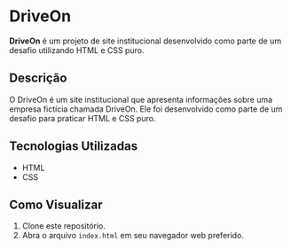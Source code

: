 # DriveOn

**DriveOn** é um projeto de site institucional desenvolvido como parte de um desafio utilizando HTML e CSS puro.

## Descrição

O DriveOn é um site institucional que apresenta informações sobre uma empresa fictícia chamada DriveOn. Ele foi desenvolvido como parte de um desafio para praticar HTML e CSS puro.

## Tecnologias Utilizadas

- HTML
- CSS

## Como Visualizar

1. Clone este repositório.
2. Abra o arquivo `index.html` em seu navegador web preferido.

